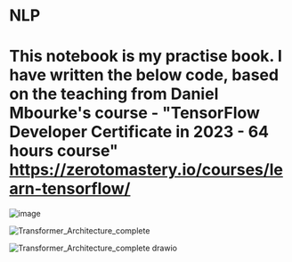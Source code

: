 # NLP
# This notebook is my practise book. I have written the below code, based on the teaching from Daniel Mbourke's course - "TensorFlow Developer Certificate in 2023 - 64 hours course"  https://zerotomastery.io/courses/learn-tensorflow/

![image](https://user-images.githubusercontent.com/123597753/233126314-b932ed12-b3cb-492d-82ba-14088dc59baa.png)

![Transformer_Architecture_complete](https://github.com/kailash19961996/NLP/assets/123597753/879cd65c-bb17-4e15-8aff-734c2cce3211)

![Transformer_Architecture_complete drawio](https://github.com/kailash19961996/NLP/assets/123597753/b8a137fa-ede0-4db8-9b14-2bd0a3381b0f)
